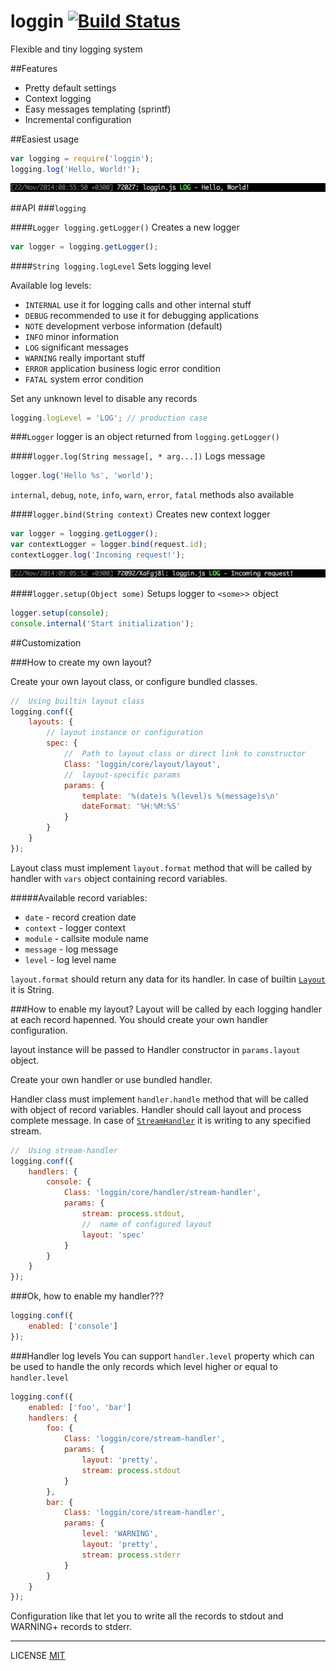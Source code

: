 loggin [![Build Status](https://travis-ci.org/fistlabs/loggin.png?branch=master)](https://travis-ci.org/fistlabs/loggin)
=========

Flexible and tiny logging system

##Features
* Pretty default settings
* Context logging
* Easy messages templating (sprintf)
* Incremental configuration

##Easiest usage
```js
var logging = require('loggin');
logging.log('Hello, World!');
```

![Easiest usage example](/stuff/i/easiest-usage.png)

##API
###```logging```

####```Logger logging.getLogger()```
Creates a new logger

```js
var logger = logging.getLogger();
```

####```String logging.logLevel```
Sets logging level

Available log levels:
* ```INTERNAL``` use it for logging calls and other internal stuff
* ```DEBUG``` recommended to use it for debugging applications
* ```NOTE```  development verbose information (default)
* ```INFO``` minor information
* ```LOG``` significant messages
* ```WARNING``` really important stuff
* ```ERROR``` application business logic error condition
* ```FATAL``` system error condition

Set any unknown level to disable any records

```js
logging.logLevel = 'LOG'; // production case
```

###```Logger```
logger is an object returned from ```logging.getLogger()```

####```logger.log(String message[, * arg...])```
Logs message

```js
logger.log('Hello %s', 'world');
```
```internal```, ```debug```, ```note```, ```info```, ```warn```, ```error```, ```fatal``` methods also available

####```logger.bind(String context)```
Creates new context logger
```js
var logger = logging.getLogger();
var contextLogger = logger.bind(request.id);
contextLogger.log('Incoming request!');
```

![Context logger example](/stuff/i/context-logger.png)

####```logger.setup(Object some)```
Setups logger to ```<some>```> object
```js
logger.setup(console);
console.internal('Start initialization');
```

##Customization

###How to create my own layout?

Create your own layout class, or configure bundled classes.

```js
//  Using builtin layout class
logging.conf({
    layouts: {
        // layout instance or configuration
        spec: {
            //  Path to layout class or direct link to constructor
            Class: 'loggin/core/layout/layout',
            //  layout-specific params
            params: {
                template: '%(date)s %(level)s %(message)s\n'
                dateFormat: '%H:%M:%S'
            }
        }
    }
});
```

Layout class must implement ```layout.format``` method that will be called by handler with ```vars``` object containing record variables.

#####Available record variables:
* ```date``` - record creation date
* ```context``` - logger context
* ```module```  - callsite module name
* ```message``` - log message
* ```level``` - log level name

```layout.format``` should return any data for its handler. In case of builtin [```Layout```](/core/layout/layout) it is String.

###How to enable my layout?
Layout will be called by each logging handler at each record hapenned. You should create your own handler configuration.

layout instance will be passed to Handler constructor in ```params.layout``` object.

Create your own handler or use bundled handler.

Handler class must implement ```handler.handle``` method that will be called with object of record variables. Handler should call layout and process complete message. In case of [```StreamHandler```](/core/handler/stream-handler.js) it is writing to any specified stream. 

```js
//  Using stream-handler
logging.conf({
    handlers: {
        console: {
            Class: 'loggin/core/handler/stream-handler',
            params: {
                stream: process.stdout,
                //  name of configured layout
                layout: 'spec'
            }
        }
    }
});
```

###Ok, how to enable my handler???

```js
logging.conf({
    enabled: ['console']
});
```

###Handler log levels
You can support ```handler.level``` property which can be used to handle the only records which level higher or equal to ```handler.level```

```js
logging.conf({
    enabled: ['foo', 'bar']
    handlers: {
        foo: {
            Class: 'loggin/core/stream-handler',
            params: {
                layout: 'pretty',
                stream: process.stdout
            }
        },
        bar: {
            Class: 'loggin/core/stream-handler',
            params: {
                level: 'WARNING',
                layout: 'pretty',
                stream: process.stderr
            }
        }
    }
});
```

Configuration like that let you to write all the records to stdout and WARNING+ records to stderr.

---------
LICENSE [MIT](LICENSE)
